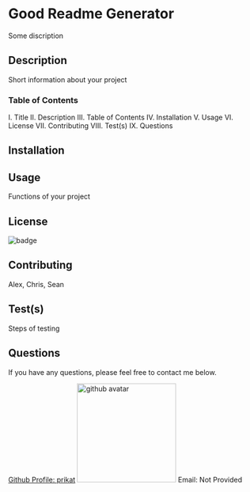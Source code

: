 # Good Readme Generator
Some discription
## Description
Short information about your project
### Table of Contents
I. Title
II. Description
III. Table of Contents
IV. Installation
V. Usage
VI. License
VII. Contributing
VIII. Test(s)
IX. Questions
    
## Installation

    
## Usage
Functions of your project
## License
<img src='https://img.shields.io/badge/License-MIT-black' alt='badge'>
    
## Contributing
Alex, Chris, Sean
## Test(s)
Steps of testing
## Questions
If you have any questions, please feel free to contact me below.

<a href='https://github.com/prikat'>Github Profile: prikat</a>
<img src='https://avatars0.githubusercontent.com/u/63251294?v=4' height='200px' alt='github avatar'>
Email: Not Provided
